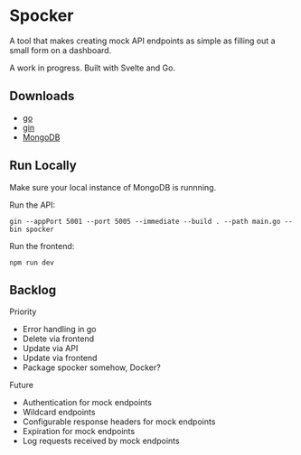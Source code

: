 # Spocker

A tool that makes creating mock API endpoints as simple as filling out a small form on a dashboard.

A work in progress. Built with Svelte and Go.

## Downloads

- [go](https://go.dev/doc/install)
- [gin](https://github.com/gin-gonic/gin#installation)
- [MongoDB](https://docs.mongodb.com/manual/installation/)

## Run Locally

Make sure your local instance of MongoDB is runnning.

Run the API:

```
gin --appPort 5001 --port 5005 --immediate --build . --path main.go --bin spocker
```

Run the frontend:

```
npm run dev
```

## Backlog

Priority

- Error handling in go
- Delete via frontend
- Update via API
- Update via frontend
- Package spocker somehow, Docker?

Future

- Authentication for mock endpoints
- Wildcard endpoints
- Configurable response headers for mock endpoints
- Expiration for mock endpoints
- Log requests received by mock endpoints